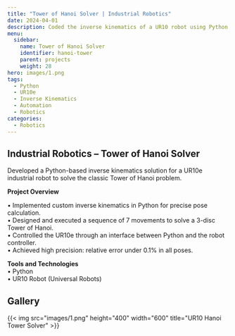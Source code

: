 ```yaml
---
title: "Tower of Hanoi Solver | Industrial Robotics"
date: 2024-04-01
description: Coded the inverse kinematics of a UR10 robot using Python and tested it by solving a Tower of Hanoi with 7 movements.
menu:
  sidebar:
    name: Tower of Hanoi Solver
    identifier: hanoi-tower
    parent: projects
    weight: 28
hero: images/1.png
tags:
  - Python
  - UR10e
  - Inverse Kinematics
  - Automation
  - Robotics
categories:
  - Robotics
---
```


## Industrial Robotics – Tower of Hanoi Solver

Developed a Python-based inverse kinematics solution for a UR10e industrial robot to solve the classic Tower of Hanoi problem.

**Project Overview** 

• Implemented custom inverse kinematics in Python for precise pose calculation.  
• Designed and executed a sequence of 7 movements to solve a 3-disc Tower of Hanoi.  
• Controlled the UR10e through an interface between Python and the robot controller.  
• Achieved high precision: relative error under 0.1% in all poses.  


**Tools and Technologies**  
• Python  
• UR10 Robot (Universal Robots)  

## Gallery

{{< img src="images/1.png" height="400" width="600" title="UR10 Hanoi Tower Solver" >}}

<!-- <div style="display: grid; grid-template-columns: repeat(auto-fit, minmax(250px, 1fr)); gap: 10px;">
  <img src="images/1.png" alt="UR10 Hanoi Tower Solver" style="width: 100%; border-radius: 8px;">
</div> -->
